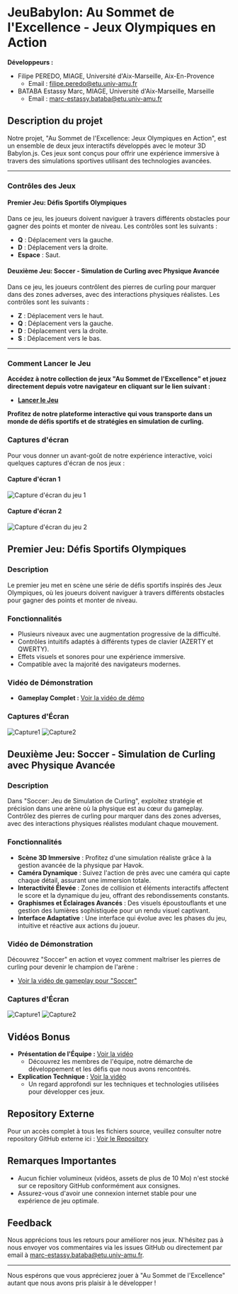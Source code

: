 # JeuBabylon: Au Sommet de l'Excellence - Jeux Olympiques en Action

**Développeurs :**
- Filipe PEREDO, MIAGE, Université d'Aix-Marseille, Aix-En-Provence
  - Email : [filipe.peredo@etu.univ-amu.fr](mailto:filipe.peredo@etu.univ-amu.fr)
- BATABA Estassy Marc, MIAGE, Université d'Aix-Marseille, Marseille
  - Email : [marc-estassy.bataba@etu.univ-amu.fr](mailto:marc-estassy.bataba@etu.univ-amu.fr)

## Description du projet
Notre projet, "Au Sommet de l'Excellence: Jeux Olympiques en Action", est un ensemble de deux jeux interactifs développés avec le moteur 3D Babylon.js. Ces jeux sont conçus pour offrir une expérience immersive à travers des simulations sportives utilisant des technologies avancées.

---

### Contrôles des Jeux

#### Premier Jeu: Défis Sportifs Olympiques

Dans ce jeu, les joueurs doivent naviguer à travers différents obstacles pour gagner des points et monter de niveau. Les contrôles sont les suivants :

- **Q** : Déplacement vers la gauche.
- **D** : Déplacement vers la droite.
- **Espace** : Saut.

#### Deuxième Jeu: Soccer - Simulation de Curling avec Physique Avancée

Dans ce jeu, les joueurs contrôlent des pierres de curling pour marquer dans des zones adverses, avec des interactions physiques réalistes. Les contrôles sont les suivants :

- **Z** : Déplacement vers le haut.
- **Q** : Déplacement vers la gauche.
- **D** : Déplacement vers la droite.
- **S** : Déplacement vers le bas.

---
### Comment Lancer le Jeu
**Accédez à notre collection de jeux "Au Sommet de l'Excellence" et jouez directement depuis votre navigateur en cliquant sur le lien suivant :**
- [**Lancer le Jeu**](https://estassy.github.io/JeuBabylon/)

**Profitez de notre plateforme interactive qui vous transporte dans un monde de défis sportifs et de stratégies en simulation de curling.**


### Captures d'écran
Pour vous donner un avant-goût de notre expérience interactive, voici quelques captures d'écran de nos jeux :

#### Capture d'écran 1
![Capture d'écran du jeu 1](./screenshots/index.png)

#### Capture d'écran 2
![Capture d'écran du jeu 2](./screenshots/list.png)

## Premier Jeu: Défis Sportifs Olympiques

### Description
Le premier jeu met en scène une série de défis sportifs inspirés des Jeux Olympiques, où les joueurs doivent naviguer à travers différents obstacles pour gagner des points et monter de niveau.

### Fonctionnalités
- Plusieurs niveaux avec une augmentation progressive de la difficulté.
- Contrôles intuitifs adaptés à différents types de clavier (AZERTY et QWERTY).
- Effets visuels et sonores pour une expérience immersive.
- Compatible avec la majorité des navigateurs modernes.

### Vidéo de Démonstration
- **Gameplay Complet :** [Voir la vidéo de démo](lien-vers-youtube-premier-jeu)

### Captures d'Écran
![Capture1](./screenshots/jeu1-1.png) ![Capture2](./screenshots/jeu1-2.png)

## Deuxième Jeu: Soccer - Simulation de Curling avec Physique Avancée

### Description
Dans "Soccer: Jeu de Simulation de Curling", exploitez stratégie et précision dans une arène où la physique est au cœur du gameplay. Contrôlez des pierres de curling pour marquer dans des zones adverses, avec des interactions physiques réalistes modulant chaque mouvement.

### Fonctionnalités
- **Scène 3D Immersive** : Profitez d'une simulation réaliste grâce à la gestion avancée de la physique par Havok.
- **Caméra Dynamique** : Suivez l'action de près avec une caméra qui capte chaque détail, assurant une immersion totale.
- **Interactivité Élevée** : Zones de collision et éléments interactifs affectent le score et la dynamique du jeu, offrant des rebondissements constants.
- **Graphismes et Éclairages Avancés** : Des visuels époustouflants et une gestion des lumières sophistiquée pour un rendu visuel captivant.
- **Interface Adaptative** : Une interface qui évolue avec les phases du jeu, intuitive et réactive aux actions du joueur.

### Vidéo de Démonstration
Découvrez "Soccer" en action et voyez comment maîtriser les pierres de curling pour devenir le champion de l'arène :
- [Voir la vidéo de gameplay pour "Soccer"](lien-vers-youtube-deuxieme-jeu)

### Captures d'Écran
![Capture1](./screenshots/jeu2-1.png) ![Capture2](./screenshots/jeu2-2.png)

## Vidéos Bonus
- **Présentation de l'Équipe :** [Voir la vidéo](lien-vers-youtube-presentation)
  - Découvrez les membres de l'équipe, notre démarche de développement et les défis que nous avons rencontrés.
- **Explication Technique :** [Voir la vidéo](lien-vers-youtube-explications)
  - Un regard approfondi sur les techniques et technologies utilisées pour développer ces jeux.

## Repository Externe
Pour un accès complet à tous les fichiers source, veuillez consulter notre repository GitHub externe ici : [Voir le Repository](https://github.com/Estassy/JeuBabylon.git)

## Remarques Importantes
- Aucun fichier volumineux (vidéos, assets de plus de 10 Mo) n'est stocké sur ce repository GitHub conformément aux consignes.
- Assurez-vous d'avoir une connexion internet stable pour une expérience de jeu optimale.

## Feedback
Nous apprécions tous les retours pour améliorer nos jeux. N'hésitez pas à nous envoyer vos commentaires via les issues GitHub ou directement par email à [marc-estassy.bataba@etu.univ-amu.fr](mailto:marc-estassy.bataba@etu.univ-amu.fr).

---

Nous espérons que vous apprécierez jouer à "Au Sommet de l'Excellence" autant que nous avons pris plaisir à le développer !

